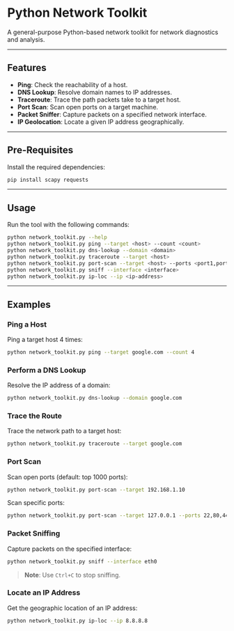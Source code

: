 # Python Network Toolkit

A general-purpose Python-based network toolkit for network diagnostics and analysis.

---

## Features
- **Ping**: Check the reachability of a host.
- **DNS Lookup**: Resolve domain names to IP addresses.
- **Traceroute**: Trace the path packets take to a target host.
- **Port Scan**: Scan open ports on a target machine.
- **Packet Sniffer**: Capture packets on a specified network interface.
- **IP Geolocation**: Locate a given IP address geographically.

---

## Pre-Requisites
Install the required dependencies:
```bash
pip install scapy requests
```

---

## Usage
Run the tool with the following commands:
```bash
python network_toolkit.py --help
python network_toolkit.py ping --target <host> --count <count>
python network_toolkit.py dns-lookup --domain <domain>
python network_toolkit.py traceroute --target <host>
python network_toolkit.py port-scan --target <host> --ports <port1,port2,...>
python network_toolkit.py sniff --interface <interface>
python network_toolkit.py ip-loc --ip <ip-address>
```

---

## Examples

### Ping a Host
Ping a target host 4 times:
```bash
python network_toolkit.py ping --target google.com --count 4
```

### Perform a DNS Lookup
Resolve the IP address of a domain:
```bash
python network_toolkit.py dns-lookup --domain google.com
```

### Trace the Route
Trace the network path to a target host:
```bash
python network_toolkit.py traceroute --target google.com
```

### Port Scan
Scan open ports (default: top 1000 ports):
```bash
python network_toolkit.py port-scan --target 192.168.1.10
```

Scan specific ports:
```bash
python network_toolkit.py port-scan --target 127.0.0.1 --ports 22,80,443
```

### Packet Sniffing
Capture packets on the specified interface:
```bash
python network_toolkit.py sniff --interface eth0
```
> **Note**: Use `Ctrl+C` to stop sniffing.

### Locate an IP Address
Get the geographic location of an IP address:
```bash
python network_toolkit.py ip-loc --ip 8.8.8.8
```
